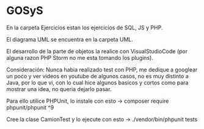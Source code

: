 # GOSyS

En la carpeta Ejercicios estan los ejercicios de SQL, JS y PHP.

El diagrama UML se encuentra en la carpeta UML.

El desarrollo de la parte de objetos la realice con VisualStudioCode (por alguna razon PHP Storm no me esta tomando los plugins).

Consideración: 
Nunca habia realizado test con PHP, me dedique a googlear un poco y ver videos en youtube de algunos casos, no es muy distinto a Java, por lo que vi, con lo cual hice algunos basicos y cortos como para mostrar una idea, no queria dejarlo pasar.

Para ello utilice PHPUnit, lo instale con esto -> composer require phpunit/phpunit ^9

Cree la clase CamionTest y lo ejecute con esto -> ./vendor/bin/phpunit tests
